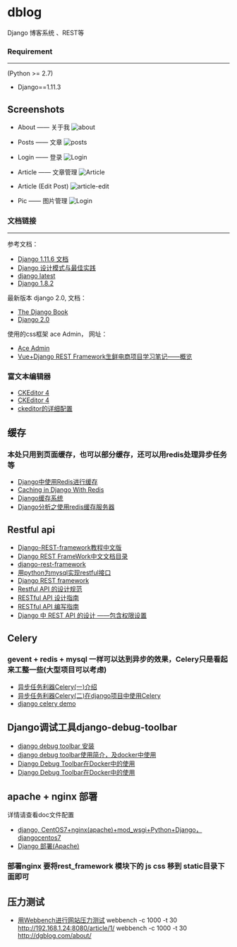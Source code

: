 # dblog
Django 博客系统 、REST等

### Requirement
------------
(Python >= 2.7)
* Django==1.11.3

Screenshots
-----------
* About —— 关于我
![about](https://github.com/yc19890920/dblog/tree/master/doc/img/about.jpg)

* Posts —— 文章
![posts](https://github.com/yc19890920/dblog/tree/master/doc/img/posts.jpg)

* Login —— 登录
![Login](https://github.com/yc19890920/dblog/tree/master/doc/img/login.jpg)

* Article —— 文章管理
![Article](https://github.com/yc19890920/dblog/tree/master/doc/img/article.jpg)

* Article (Edit Post) 
![article-edit](https://github.com/yc19890920/dblog/tree/master/doc/img/article-edit.jpg)

* Pic    —— 图片管理
![Login](https://github.com/yc19890920/dblog/tree/master/doc/img/pic.jpg)



### 文档链接
----
参考文档：
- [Django 1.11.6 文档](http://python.usyiyi.cn/translate/Django_111/index.html)
- [Django 设计模式与最佳实践](https://wizardforcel.gitbooks.io/django-design-patterns-and-best-practices/index.html)
- [django latest](http://django-intro-zh.readthedocs.io/zh_CN/latest/)
- [Django 1.8.2](http://python.usyiyi.cn/translate/django_182/index.html)

最新版本 django 2.0, 文档：
- [The Django Book](http://djangobook.py3k.cn/2.0/)
- [Django 2.0](https://wizardforcel.gitbooks.io/django-book-20-zh-cn/content/1.html)


使用的css框架 ace Admin， 网址：
- [Ace Admin](http://ace.jeka.by/index.html)
- [Vue+Django REST Framework生鲜电商项目学习笔记——概览 ](http://lawtech0902.com/2017/11/03/vue-django-1-1/)

### 富文本编辑器
- [CKEditor 4](https://ckeditor.com/ckeditor-4/download/)
- [CKEditor 4](https://ckeditor.com/ckeditor-4/download/releases/)
- [ckeditor的详细配置](http://www.blogjava.net/liangcmwn/archive/2011/10/13/361112.aspx)

## 缓存
### 本处只用到页面缓存，也可以部分缓存，还可以用redis处理异步任务等
- [Django中使用Redis进行缓存](https://python.freelycode.com/contribution/detail/618)
- [Caching in Django With Redis ](https://realpython.com/blog/python/caching-in-django-with-redis/)
- [Django缓存系统](http://www.cnblogs.com/linxiyue/p/7494540.html)
- [Django分析之使用redis缓存服务器](http://www.cnblogs.com/fuhuixiang/p/4174896.html)

## Restful api
- [Django-REST-framework教程中文版](https://darkcooking.gitbooks.io/django-rest-framework-cn/content/)
- [Django REST FrameWork中文文档目录](http://www.chenxm.cc/post/299.html?zhihu)
- [django-rest-framework](http://www.django-rest-framework.org/)
- [用python为mysql实现restful接口](http://www.vimer.cn/archives/2942.html)
- [Django REST framework](http://www.django-rest-framework.org/)
- [Restful API 的设计规范](https://novoland.github.io/%E8%AE%BE%E8%AE%A1/2015/08/17/Restful%20API%20%E7%9A%84%E8%AE%BE%E8%AE%A1%E8%A7%84%E8%8C%83.html)
- [RESTful API 设计指南](http://www.ruanyifeng.com/blog/2014/05/restful_api.html)
- [RESTful API 编写指南](https://blog.igevin.info/posts/restful-api-get-started-to-write/)
- [Django 中 REST API 的设计 ——包含权限设置](http://python.jobbole.com/87226/)

## Celery  
### gevent + redis + mysql 一样可以达到异步的效果，Celery只是看起来工整一些(大型项目可以考虑)  ###
- [异步任务利器Celery(一)介绍](http://www.cnblogs.com/linxiyue/p/7502561.html)
- [异步任务利器Celery(二)在django项目中使用Celery](http://www.cnblogs.com/linxiyue/p/7518535.html)
- [django celery demo](https://github.com/celery/celery/tree/master/examples/django)

## Django调试工具django-debug-toolbar
- [django debug toolbar 安装](https://www.phodal.com/blog/django-install-django-debug-toolbar/)
- [django debug toolbar使用简介，及docker中使用](http://blog.csdn.net/permike/article/details/54706091)
- [Django Debug Toolbar在Docker中的使用](https://zhuanlan.zhihu.com/p/31288654)
- [Django Debug Toolbar在Docker中的使用](https://www.ctolib.com/topics-117992.html)


## apache + nginx 部署
详情请查看doc文件配置
- [django, CentOS7+nginx(apache)+mod_wsgi+Python+Django，djangocentos7](http://www.bkjia.com/Pythonjc/1223954.html)
- [Django 部署(Apache)](https://code.ziqiangxuetang.com/django/django-deploy.html)
### 部署nginx  要将rest_framework 模块下的 js css 移到 static目录下面即可


## 压力测试
- [用Webbench进行网站压力测试](http://blog.csdn.net/jk110333/article/details/9190687)
webbench -c 1000 -t 30 http://192.168.1.24:8080/article/1/
webbench -c 1000 -t 30 http://dgblog.com/about/

